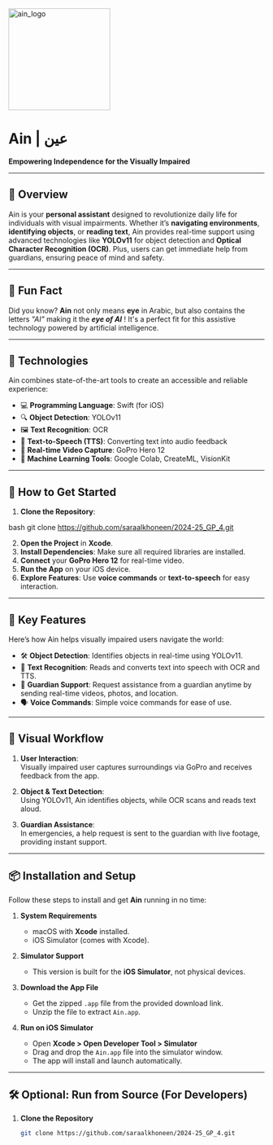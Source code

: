 
<img src="https://github.com/user-attachments/assets/3e52e850-cd55-4a1b-8def-4f310494bcb6" alt="ain_logo" width="200"/>

# **Ain | عين**  
**Empowering Independence for the Visually Impaired**

---

## 🌟 Overview  
Ain is your **personal assistant** designed to revolutionize daily life for individuals with visual impairments. Whether it’s **navigating environments**, **identifying objects**, or **reading text**, Ain provides real-time support using advanced technologies like **YOLOv11** for object detection and **Optical Character Recognition (OCR)**. Plus, users can get immediate help from guardians, ensuring peace of mind and safety.

---

## 🧠 Fun Fact  
Did you know? **Ain** not only means **eye** in Arabic, but also contains the letters *"AI"* making it the ***eye of AI*** ! It's a perfect fit for this assistive technology powered by artificial intelligence.

---

## 🔧 Technologies  
Ain combines state-of-the-art tools to create an accessible and reliable experience:

- 💻 **Programming Language**: Swift (for iOS)
- 🔍 **Object Detection**: YOLOv11
- 🖼 **Text Recognition**: OCR
- 🎤 **Text-to-Speech (TTS)**: Converting text into audio feedback
- 🎥 **Real-time Video Capture**: GoPro Hero 12
- 🤖 **Machine Learning Tools**: Google Colab, CreateML, VisionKit

---

## 🚀 How to Get Started  
1. **Clone the Repository**:
   
bash
   git clone https://github.com/saraalkhoneen/2024-25_GP_4.git

2. **Open the Project** in **Xcode**.
3. **Install Dependencies**: Make sure all required libraries are installed.
4. **Connect** your **GoPro Hero 12** for real-time video.
5. **Run the App** on your iOS device.
6. **Explore Features**: Use **voice commands** or **text-to-speech** for easy interaction.

---

## 🎯 Key Features  
Here’s how Ain helps visually impaired users navigate the world:

- 🛠 **Object Detection**: Identifies objects in real-time using YOLOv11.
- 📖 **Text Recognition**: Reads and converts text into speech with OCR and TTS.
- 🤝 **Guardian Support**: Request assistance from a guardian anytime by sending real-time videos, photos, and location.
- 🗣 **Voice Commands**: Simple voice commands for ease of use.

---

## 🎨 Visual Workflow  

1. **User Interaction**:  
   Visually impaired user captures surroundings via GoPro and receives feedback from the app.

2. **Object & Text Detection**:  
   Using YOLOv11, Ain identifies objects, while OCR scans and reads text aloud.

3. **Guardian Assistance**:  
   In emergencies, a help request is sent to the guardian with live footage, providing instant support.

---

## 📦 Installation and Setup

Follow these steps to install and get **Ain** running in no time:

1. **System Requirements**  
   - macOS with **Xcode** installed.  
   - iOS Simulator (comes with Xcode).  

2. **Simulator Support**  
   - This version is built for the **iOS Simulator**, not physical devices.  

3. **Download the App File**  
   - Get the zipped `.app` file from the provided download link.  
   - Unzip the file to extract `Ain.app`.

4. **Run on iOS Simulator**  
   - Open **Xcode > Open Developer Tool > Simulator**  
   - Drag and drop the `Ain.app` file into the simulator window.  
   - The app will install and launch automatically.

---

## 🛠️ Optional: Run from Source (For Developers)

1. **Clone the Repository**  
   ```bash
   git clone https://github.com/saraalkhoneen/2024-25_GP_4.git
